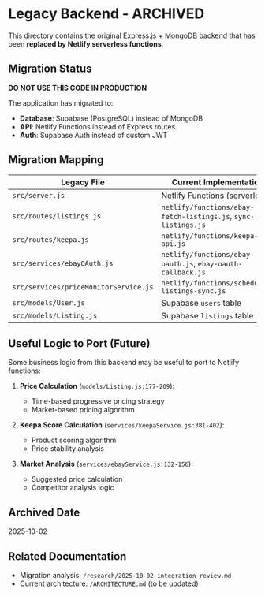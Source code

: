 # Legacy Backend - ARCHIVED

This directory contains the original Express.js + MongoDB backend that has been **replaced by Netlify serverless functions**.

## Migration Status

**DO NOT USE THIS CODE IN PRODUCTION**

The application has migrated to:
- **Database**: Supabase (PostgreSQL) instead of MongoDB
- **API**: Netlify Functions instead of Express routes
- **Auth**: Supabase Auth instead of custom JWT

## Migration Mapping

| Legacy File | Current Implementation |
|-------------|----------------------|
| `src/server.js` | Netlify Functions (serverless) |
| `src/routes/listings.js` | `netlify/functions/ebay-fetch-listings.js`, `sync-listings.js` |
| `src/routes/keepa.js` | `netlify/functions/keepa-api.js` |
| `src/services/ebayOAuth.js` | `netlify/functions/ebay-oauth.js`, `ebay-oauth-callback.js` |
| `src/services/priceMonitorService.js` | `netlify/functions/scheduled-listings-sync.js` |
| `src/models/User.js` | Supabase `users` table |
| `src/models/Listing.js` | Supabase `listings` table |

## Useful Logic to Port (Future)

Some business logic from this backend may be useful to port to Netlify functions:

1. **Price Calculation** (`models/Listing.js:177-209`):
   - Time-based progressive pricing strategy
   - Market-based pricing algorithm

2. **Keepa Score Calculation** (`services/keepaService.js:381-402`):
   - Product scoring algorithm
   - Price stability analysis

3. **Market Analysis** (`services/ebayService.js:132-156`):
   - Suggested price calculation
   - Competitor analysis logic

## Archived Date

2025-10-02

## Related Documentation

- Migration analysis: `/research/2025-10-02_integration_review.md`
- Current architecture: `/ARCHITECTURE.md` (to be updated)
